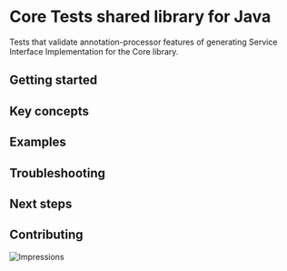 # Core Tests shared library for Java

Tests that validate annotation-processor features of generating Service Interface Implementation for the Core library.

## Getting started

## Key concepts

## Examples

## Troubleshooting

## Next steps

## Contributing

<!-- links -->

![Impressions](https://azure-sdk-impressions.azurewebsites.net/api/impressions/azure-sdk-for-java%2Fsdk%clientcore%2Fannotation-processor-tests%2FREADME.png)
